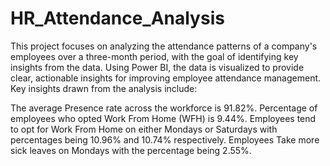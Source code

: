 # HR_Attendance_Analysis
This project focuses on analyzing the attendance patterns of a company's employees over a three-month period, with the goal of identifying key insights from the data. Using Power BI, the data is visualized to provide clear, actionable insights for improving employee attendance management.
Key insights drawn from the analysis include:

The average Presence rate across the workforce is 91.82%.
Percentage of employees who opted Work From Home (WFH) is 9.44%.
Employees tend to opt for Work From Home on either Mondays or Saturdays with percentages being 10.96% and 10.74% respectively.
Employees Take more sick leaves on Mondays with the percentage being 2.55%.
